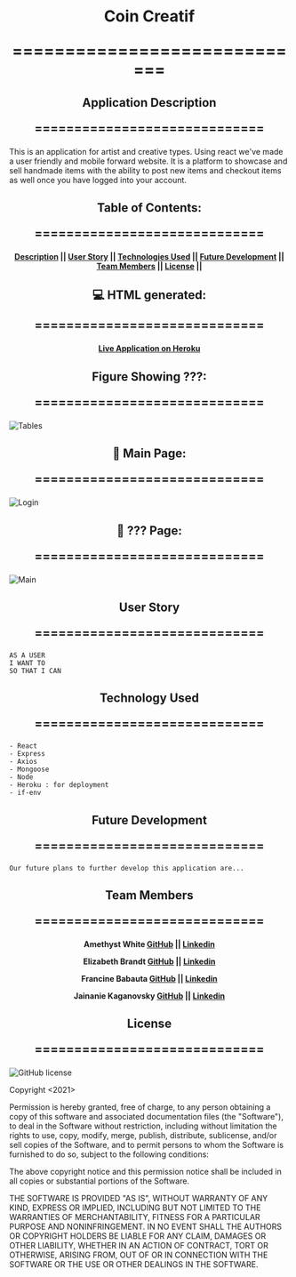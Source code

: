 <h1 align="center">Coin Creatif

=============================
</h1>

<h2 align="center">Application Description

=============================
</h2>

This is an application for artist and creative types. Using react we've made a user friendly and mobile forward website. It is a platform to showcase and sell handmade items with the ability to post new items and checkout items as well once you have logged into your account.


<h2 align="center">Table of Contents: 

=============================
</h2>

<h4 align="center">

 [Description](#description) ||
 [User Story](#user-story) ||
 [Technologies Used](#technologies-used) ||
 [Future Development](#future-development) ||
 [Team Members](#team-members) ||
 [License](#License) ||
</h4>


<h2 align="center">💻 HTML generated: 

=============================
</h2>

<h4 align="center">

[Live Application on Heroku](#)

</h4>

<h2 align="center">Figure Showing ???: 

=============================
</h2>

![Tables]()

<h2 align="center">🎥 Main Page:

=============================
</h2>

![Login]()

<h2 align="center">🎥 ??? Page:

=============================
</h2>

![Main]()


<h2 align="center">User Story

=============================
</h2>

```
AS A USER 
I WANT TO 
SO THAT I CAN
```

<h2 align="center">Technology Used

=============================
</h2>

```
- React
- Express
- Axios
- Mongoose
- Node
- Heroku : for deployment
- if-env
```

<h2 align="center">Future Development

=============================
</h2>

```
Our future plans to further develop this application are...

```

<h2 align="center">Team Members

=============================
</h2>

<h4 align="center">

Amethyst White
[GitHub](https://github.com/Am-White)  ||
[Linkedin](https://www.linkedin.com/in/amethyst-white-1942761b7/)

Elizabeth Brandt
[GitHub](https://github.com/elizabethbrandt)  ||
[Linkedin](https://www.linkedin.com/in/elizabeth-brandt-pnw/)

Francine Babauta
[GitHub](https://github.com/fbabauta) ||
[Linkedin](www.linkedin.com/in/francine-babauta)

Jainanie Kaganovsky
[GitHub](https://github.com/jkaganovsky) ||
[Linkedin](https://www.linkedin.com/in/jailanie-kaganovsky-573a00116/)

</h4>


<h2 align="center">License

=============================
</h2>

![GitHub license](https://img.shields.io/badge/license-MIT-blue.svg)

Copyright <2021> <Coin Creatif Team>

Permission is hereby granted, free of charge, to any person obtaining a copy of this software and associated documentation files (the "Software"), to deal in the Software without restriction, including without limitation the rights to use, copy, modify, merge, publish, distribute, sublicense, and/or sell copies of the Software, and to permit persons to whom the Software is furnished to do so, subject to the following conditions:

The above copyright notice and this permission notice shall be included in all copies or substantial portions of the Software.

THE SOFTWARE IS PROVIDED "AS IS", WITHOUT WARRANTY OF ANY KIND, EXPRESS OR IMPLIED, INCLUDING BUT NOT LIMITED TO THE WARRANTIES OF MERCHANTABILITY, FITNESS FOR A PARTICULAR PURPOSE AND NONINFRINGEMENT. IN NO EVENT SHALL THE AUTHORS OR COPYRIGHT HOLDERS BE LIABLE FOR ANY CLAIM, DAMAGES OR OTHER LIABILITY, WHETHER IN AN ACTION OF CONTRACT, TORT OR OTHERWISE, ARISING FROM, OUT OF OR IN CONNECTION WITH THE SOFTWARE OR THE USE OR OTHER DEALINGS IN THE SOFTWARE.
